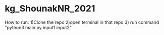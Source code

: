 # kg_ShounakNR_2021
How to run:
1)Clone the repo 
2)open terminal in that repo
3) run command "python3 main.py input1 input2"
